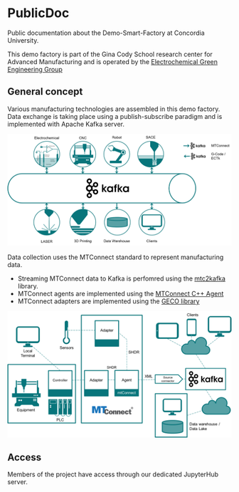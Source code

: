 # PublicDoc
Public documentation about the Demo-Smart-Factory at Concordia University.

This demo factory is part of the Gina Cody School research center for Advanced Manufacturing and is operated by the 
[Electrochemical Green Engineering Group](http://ege.encs.concordia.ca)

## General concept

Various manufacturing technologies are assembled in this demo factory. Data exchange is taking place using a publish-subscribe paradigm and is implemented with Apache Kafka server.

![General Concept](images/GeneralConcept.png)

Data collection uses the MTConnect standard to represent manufacturing data. 
* Streaming MTConnect data to Kafka is perfomred using the [mtc2kafka](https://github.com/rwuthric/mtc2kafka) library.
* MTConnect agents are implemented using the [MTConnect C++ Agent](https://github.com/mtconnect/cppagent)
* MTConnect adapters are implemented using the [GECO library](https://github.com/EGE-Group-Concordia-University/geco)

![Data Flow](images/DataFlow.png)

## Access
Members of the project have access through our dedicated JupyterHub server.
